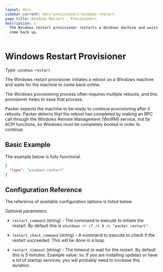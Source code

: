 ```yaml
---
layout: docs
sidebar_current: docs-provisioners-windows-restart
page_title: Windows Restart - Provisioners
description: |-
  The Windows restart provisioner restarts a Windows machine and waits for it to
  come back up.
---
```


# Windows Restart Provisioner

Type: `windows-restart`

The Windows restart provisioner initiates a reboot on a Windows machine and
waits for the machine to come back online.

The Windows provisioning process often requires multiple reboots, and this
provisioner helps to ease that process.

Packer expects the machine to be ready to continue provisioning after it
reboots. Packer detects that the reboot has completed by making an RPC call
through the Windows Remote Management (WinRM) service, not by ACPI functions, so Windows must be completely booted in order to continue.

## Basic Example

The example below is fully functional.

```json
{
  "type": "windows-restart"
}
```

## Configuration Reference

The reference of available configuration options is listed below.

Optional parameters:

-   `restart_command` (string) - The command to execute to initiate the
    restart. By default this is `shutdown /r /f /t 0 /c "packer restart"`.

- `restart_check_command` (string) - A command to execute to check if the
    restart succeeded. This will be done in a loop.

- `restart_timeout` (string) - The timeout to wait for the restart. By
    default this is 5 minutes. Example value: `5m`. If you are installing
    updates or have a lot of startup services, you will probably need to
    increase this duration.
